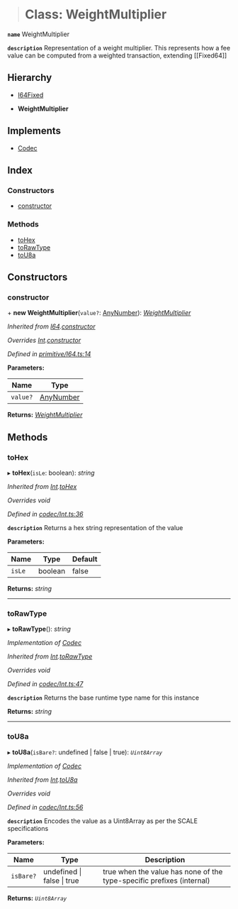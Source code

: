 > # Class: WeightMultiplier

**`name`** WeightMultiplier

**`description`** 
Representation of a weight multiplier. This represents how a fee value can be computed from a weighted transaction, extending [[Fixed64]]

## Hierarchy

  * [I64Fixed](_primitive_i64fixed_.i64fixed.md)

  * **WeightMultiplier**

## Implements

* [Codec](../interfaces/_types_.codec.md)

## Index

### Constructors

* [constructor](_primitive_weightmultiplier_.weightmultiplier.md#constructor)

### Methods

* [toHex](_primitive_weightmultiplier_.weightmultiplier.md#tohex)
* [toRawType](_primitive_weightmultiplier_.weightmultiplier.md#torawtype)
* [toU8a](_primitive_weightmultiplier_.weightmultiplier.md#tou8a)

## Constructors

###  constructor

\+ **new WeightMultiplier**(`value?`: [AnyNumber](../modules/_types_.md#anynumber)): *[WeightMultiplier](_primitive_weightmultiplier_.weightmultiplier.md)*

*Inherited from [I64](_primitive_i64_.i64.md).[constructor](_primitive_i64_.i64.md#constructor)*

*Overrides [Int](_codec_int_.int.md).[constructor](_codec_int_.int.md#constructor)*

*Defined in [primitive/I64.ts:14](https://github.com/polkadot-js/api/blob/c3811ee/packages/types/src/primitive/I64.ts#L14)*

**Parameters:**

Name | Type |
------ | ------ |
`value?` | [AnyNumber](../modules/_types_.md#anynumber) |

**Returns:** *[WeightMultiplier](_primitive_weightmultiplier_.weightmultiplier.md)*

## Methods

###  toHex

▸ **toHex**(`isLe`: boolean): *string*

*Inherited from [Int](_codec_int_.int.md).[toHex](_codec_int_.int.md#tohex)*

*Overrides void*

*Defined in [codec/Int.ts:36](https://github.com/polkadot-js/api/blob/c3811ee/packages/types/src/codec/Int.ts#L36)*

**`description`** Returns a hex string representation of the value

**Parameters:**

Name | Type | Default |
------ | ------ | ------ |
`isLe` | boolean | false |

**Returns:** *string*

___

###  toRawType

▸ **toRawType**(): *string*

*Implementation of [Codec](../interfaces/_types_.codec.md)*

*Inherited from [Int](_codec_int_.int.md).[toRawType](_codec_int_.int.md#torawtype)*

*Overrides void*

*Defined in [codec/Int.ts:47](https://github.com/polkadot-js/api/blob/c3811ee/packages/types/src/codec/Int.ts#L47)*

**`description`** Returns the base runtime type name for this instance

**Returns:** *string*

___

###  toU8a

▸ **toU8a**(`isBare?`: undefined | false | true): *`Uint8Array`*

*Implementation of [Codec](../interfaces/_types_.codec.md)*

*Inherited from [Int](_codec_int_.int.md).[toU8a](_codec_int_.int.md#tou8a)*

*Overrides void*

*Defined in [codec/Int.ts:56](https://github.com/polkadot-js/api/blob/c3811ee/packages/types/src/codec/Int.ts#L56)*

**`description`** Encodes the value as a Uint8Array as per the SCALE specifications

**Parameters:**

Name | Type | Description |
------ | ------ | ------ |
`isBare?` | undefined \| false \| true | true when the value has none of the type-specific prefixes (internal)  |

**Returns:** *`Uint8Array`*